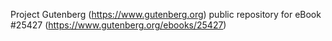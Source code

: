 Project Gutenberg (https://www.gutenberg.org) public repository for eBook #25427 (https://www.gutenberg.org/ebooks/25427)
